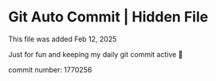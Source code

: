 # Git Auto Commit | Hidden File

This file was added Feb 12, 2025

Just for fun and keeping my daily git commit active 🤪

commit number: 1770256
